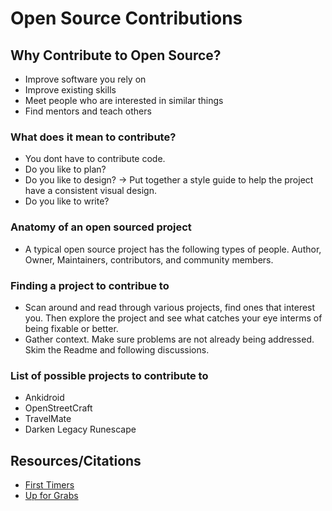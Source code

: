 # Open Source Contributions


## Why Contribute to Open Source?

- Improve software you rely on
- Improve existing skills
- Meet people who are interested in similar things
- Find mentors and teach others

### What does it mean to contribute?

- You dont have to contribute code.
- Do you like to plan?
- Do you like to design? -> Put together a style guide to help the project have a consistent visual design.
- Do you like to write?

### Anatomy of an open sourced project

- A typical open source project has the following types of people. Author, Owner, Maintainers, contributors, and community members.

### Finding a project to contribue to

- Scan around and read through various projects, find ones that interest you. Then explore the project and see what catches your eye interms of being fixable or better.
- Gather context. Make sure problems are not already being addressed. Skim the Readme and following discussions. 

### List of possible projects to contribute to

- Ankidroid
- OpenStreetCraft
- TravelMate
- Darken Legacy Runescape

## Resources/Citations

- [First Timers](https://www.firsttimersonly.com/)
- [Up for Grabs](https://up-for-grabs.net/#/)
